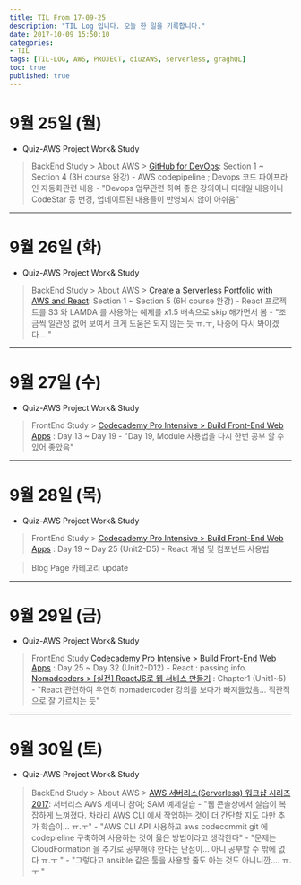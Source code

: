 ```yaml
---
title: TIL From 17-09-25 
description: "TIL Log 입니다. 오늘 한 일을 기록합니다."
date: 2017-10-09 15:50:10
categories: 
- TIL
tags: [TIL-LOG, AWS, PROJECT, qiuzAWS, serverless, graghQL]
toc: true
published: true
---
```


# 9월 25일 (월)

- Quiz-AWS Project Work& Study
 > BackEnd Study > About AWS > [GitHub for DevOps](https://acloud.guru/course/github-devops/dashboard): Section 1 ~ Section 4 (3H course 완강)
	- AWS codepipeline ; Devops 코드 파이프라인 자동화관련 내용 
	- "Devops 업무관련 하여 좋은 강의이나 디테일 내용이나 CodeStar 등 변경, 업데이트된 내용들이 반영되지 않아 아쉬움"
	
---
# 9월 26일 (화)

- Quiz-AWS Project Work& Study
 > BackEnd Study > About AWS > [Create a Serverless Portfolio with AWS and React](https://acloud.guru/course/serverless-portfolio-with-react/dashboard): Section 1 ~ Section 5 (6H course 완강)
	- React 프로젝트를 S3 와 LAMDA 를 사용하는 예제를 x1.5 배속으로 skip 해가면서 봄
	- "조금씩 일관성 없어 보여서 크게 도움은 되지 않는 듯 ㅠ.ㅜ, 나중에 다시 봐야겠다... "
---

# 9월 27일 (수)
- Quiz-AWS Project Work& Study
 > FrontEnd Study > [Codecademy Pro Intensive > Build Front-End Web Apps](https://www.codecademy.com/pro/intensive/build-frontend-web-apps-from-scratch?ubv=upgrdsbwa) : Day 13 ~ Day 19
	- "Day 19, Module 사용법을 다시 한번 공부 할 수 있어 좋았음"
	
---
# 9월 28일 (목)
- Quiz-AWS Project Work& Study
 > FrontEnd Study > [Codecademy Pro Intensive > Build Front-End Web Apps](https://www.codecademy.com/pro/intensive/build-frontend-web-apps-from-scratch?ubv=upgrdsbwa) : Day 19 ~ Day 25 (Unit2-D5)
	- React 개념 및 컴포넌트 사용법
	
 > Blog Page 카테고리 update

---
# 9월 29일 (금)
- Quiz-AWS Project Work& Study
 > FrontEnd Study 
 [Codecademy Pro Intensive > Build Front-End Web Apps](https://www.codecademy.com/pro/intensive/build-frontend-web-apps-from-scratch?ubv=upgrdsbwa) : Day 25 ~ Day 32 (Unit2-D12)
	- React : passing info.
 [Nomadcoders > [실전] ReactJS로 웹 서비스 만들기](http://academy.nomadcoders.co/courses/enrolled/216871) : Chapter1 (Unit1~5)
	- "React 관련하여 우연히 nomadercoder 강의를 보다가 빠져들었음... 직관적으로 잘 가르치는 듯"
 
---
# 9월 30일 (토)

- Quiz-AWS Project Work& Study
 > BackEnd Study > About AWS > [AWS 서버리스(Serverless) 워크샵 시리즈 2017](https://onoffmix.com/event/109466): 서버리스 AWS 세미나 참여; SAM 예제실습 
	- "웹 콘솔상에서 실습이 복잡하게 느껴졌다. 차라리 AWS CLI 에서 작업하는 것이 더 간단할 지도 다만 추가 학습이... ㅠ.ㅜ"
	- "AWS CLI API 사용하고 aws codecommit git 에  codepieline 구축하여 사용하는 것이 옳은 방법이라고 생각한다"
	- "문제는 CloudFormation 을 추가로 공부해야 한다는 단점이... 아니 공부할 수 밖에 없다 ㅠ.ㅜ "
	- "그렇다고 ansible 같은 툴을 사용할 줄도 아는 것도 아니니깐.... ㅠ.ㅜ "
















